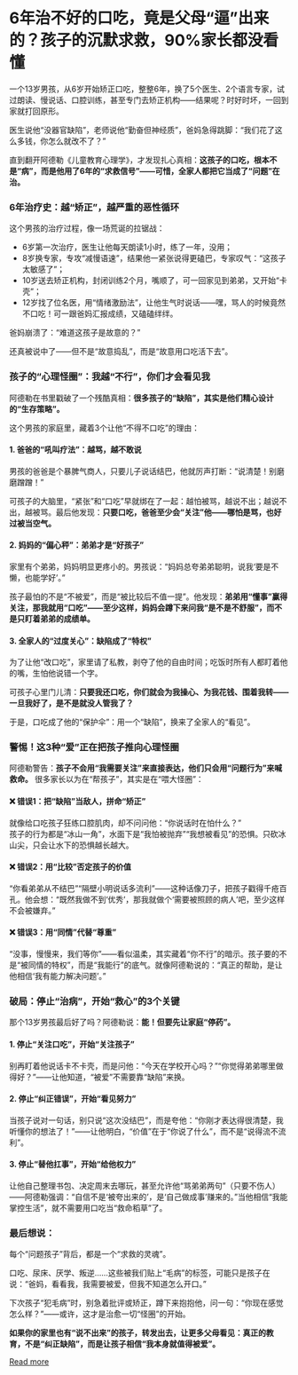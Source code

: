 # 6年治不好的口吃，竟是父母“逼”出来的？孩子的沉默求救，90%家长都没看懂


一个13岁男孩，从6岁开始矫正口吃，整整6年，换了5个医生、2个语言专家，试过朗读、慢说话、口腔训练，甚至专门去矫正机构——结果呢？时好时坏，一回到家就打回原形。  

医生说他“没器官缺陷”，老师说他“勤奋但神经质”，爸妈急得跳脚：“我们花了这么多钱，你怎么就改不了？”  

直到翻开阿德勒《儿童教育心理学》，才发现扎心真相：**这孩子的口吃，根本不是“病”，而是他用了6年的“求救信号”——可惜，全家人都把它当成了“问题”在治。**  


### 6年治疗史：越“矫正”，越严重的恶性循环  

这个男孩的治疗过程，像一场荒诞的拉锯战：  
- 6岁第一次治疗，医生让他每天朗读1小时，练了一年，没用；  
- 8岁换专家，专攻“减慢语速”，结果他一紧张说得更磕巴，专家叹气：“这孩子太敏感了”；  
- 10岁送去矫正机构，封闭训练2个月，嘴顺了，可一回家见到弟弟，又开始“卡壳”；  
- 12岁找了位名医，用“情绪激励法”，让他生气时说话——嘿，骂人的时候竟然不口吃！可一跟爸妈汇报成绩，又磕磕绊绊。  

爸妈崩溃了：“难道这孩子是故意的？”  

还真被说中了——但不是“故意捣乱”，而是“故意用口吃活下去”。  


### 孩子的“心理怪圈”：我越“不行”，你们才会看见我  

阿德勒在书里戳破了一个残酷真相：**很多孩子的“缺陷”，其实是他们精心设计的“生存策略”。**  

这个男孩的家庭里，藏着3个让他“不得不口吃”的理由：  

#### 1. 爸爸的“吼叫疗法”：越骂，越不敢说  
男孩的爸爸是个暴脾气商人，只要儿子说话结巴，他就厉声打断：“说清楚！别磨磨蹭蹭！”  

可孩子的大脑里，“紧张”和“口吃”早就绑在了一起：越怕被骂，越说不出；越说不出，越被骂。最后他发现：**只要口吃，爸爸至少会“关注”他——哪怕是骂，也好过被当空气。**  

#### 2. 妈妈的“偏心秤”：弟弟才是“好孩子”  
家里有个弟弟，妈妈明显更疼小的。男孩说：“妈妈总夸弟弟聪明，说我‘要是不懒，也能学好’。”  

孩子最怕的不是“不被爱”，而是“被比较后不值一提”。他发现：**弟弟用“懂事”赢得关注，那我就用“口吃”——至少这样，妈妈会蹲下来问我“是不是不舒服”，而不是只盯着弟弟的成绩单。**  

#### 3. 全家人的“过度关心”：缺陷成了“特权”  
为了让他“改口吃”，家里请了私教，剥夺了他的自由时间；吃饭时所有人都盯着他的嘴，生怕他说错一个字。  

可孩子心里门儿清：**只要我还口吃，你们就会为我操心、为我花钱、围着我转——一旦我好了，是不是就没人管我了？**  

于是，口吃成了他的“保护伞”：用一个“缺陷”，换来了全家人的“看见”。  


### 警惕！这3种“爱”正在把孩子推向心理怪圈  

阿德勒警告：**孩子不会用“我需要关注”来直接表达，他们只会用“问题行为”来喊救命。** 很多家长以为在“帮孩子”，其实是在“喂大怪圈”：  

#### ❌ 错误1：把“缺陷”当敌人，拼命“矫正”  
就像给口吃孩子狂练口腔肌肉，却不问问他：“你说话时在怕什么？”  
孩子的行为都是“冰山一角”，水面下是“我怕被抛弃”“我想被看见”的恐惧。只砍冰山尖，只会让水下的恐惧越长越大。  

#### ❌ 错误2：用“比较”否定孩子的价值  
“你看弟弟从不结巴”“隔壁小明说话多流利”——这种话像刀子，把孩子戳得千疮百孔。他会想：“既然我做不到‘优秀’，那我就做个‘需要被照顾的病人’吧，至少这样不会被嫌弃。”  

#### ❌ 错误3：用“同情”代替“尊重”  
“没事，慢慢来，我们等你”——看似温柔，其实藏着“你不行”的暗示。孩子要的不是“被同情的特权”，而是“我能行”的底气。就像阿德勒说的：“真正的帮助，是让他相信‘我有能力解决问题’。”  


### 破局：停止“治病”，开始“救心”的3个关键  

那个13岁男孩最后好了吗？阿德勒说：**能！但要先让家庭“停药”。**  

#### 1. 停止“关注口吃”，开始“关注孩子”  
别再盯着他说话卡不卡壳，而是问他：“今天在学校开心吗？”“你觉得弟弟哪里做得好？”——让他知道，“被爱”不需要靠“缺陷”来换。  

#### 2. 停止“纠正错误”，开始“看见努力”  
当孩子说对一句话，别只说“这次没结巴”，而是夸他：“你刚才表达得很清楚，我听懂你的想法了！”——让他明白，“价值”在于“你说了什么”，而不是“说得流不流利”。  

#### 3. 停止“替他扛事”，开始“给他权力”  
让他自己整理书包、决定周末去哪玩，甚至允许他“骂弟弟两句”（只要不伤人）——阿德勒强调：“自信不是‘被夸出来的’，是‘自己做成事’赚来的。”当他相信“我能掌控生活”，就不需要用口吃当“救命稻草”了。  


### 最后想说：  
每个“问题孩子”背后，都是一个“求救的灵魂”。  

口吃、尿床、厌学、叛逆……这些被我们贴上“毛病”的标签，可能只是孩子在说：“爸妈，看看我，我需要被爱，但我不知道怎么开口。”  

下次孩子“犯毛病”时，别急着批评或矫正，蹲下来抱抱他，问一句：“你现在感觉怎么样？”——或许，这才是治愈一切“怪圈”的开始。  

**如果你的家里也有“说不出来”的孩子，转发出去，让更多父母看见：真正的教育，不是“纠正缺陷”，而是让孩子相信“我本身就值得被爱”。**

[Read more](https://www.diancang.xyz/waiguomingzhu/17921/335655.html)
